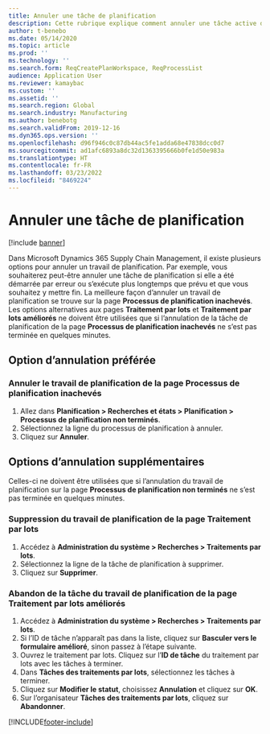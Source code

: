 ```yaml
---
title: Annuler une tâche de planification
description: Cette rubrique explique comment annuler une tâche active de planification qui utilise la fonctionnalité de planification intégrée.
author: t-benebo
ms.date: 05/14/2020
ms.topic: article
ms.prod: ''
ms.technology: ''
ms.search.form: ReqCreatePlanWorkspace, ReqProcessList
audience: Application User
ms.reviewer: kamaybac
ms.custom: ''
ms.assetid: ''
ms.search.region: Global
ms.search.industry: Manufacturing
ms.author: benebotg
ms.search.validFrom: 2019-12-16
ms.dyn365.ops.version: ''
ms.openlocfilehash: d96f946c0c87db44ac5fe1adda68e47838dcc0d7
ms.sourcegitcommit: ad1afc6893a8dc32d1363395666b0fe1d50e983a
ms.translationtype: HT
ms.contentlocale: fr-FR
ms.lasthandoff: 03/23/2022
ms.locfileid: "8469224"
---
```

# <a name="cancel-a-master-planning-job"></a>Annuler une tâche de planification

[!include [banner](../includes/banner.md)]

Dans Microsoft Dynamics 365 Supply Chain Management, il existe plusieurs options pour annuler un travail de planification. Par exemple, vous souhaiterez peut-être annuler une tâche de planification si elle a été démarrée par erreur ou s’exécute plus longtemps que prévu et que vous souhaitez y mettre fin. La meilleure façon d’annuler un travail de planification se trouve sur la page **Processus de planification inachevés**. Les options alternatives aux pages **Traitement par lots** et **Traitement par lots améliorés** ne doivent être utilisées que si l’annulation de la tâche de planification de la page **Processus de planification inachevés** ne s’est pas terminée en quelques minutes.

## <a name="preferred-cancel-option"></a>Option d’annulation préférée
### <a name="cancel-master-planning-job-from-unfinished-planning-processes-page"></a>Annuler le travail de planification de la page **Processus de planification inachevés**
1. Allez dans **Planification > Recherches et états > Planification > Processus de planification non terminés**.
2. Sélectionnez la ligne du processus de planification à annuler.
3. Cliquez sur **Annuler**.

## <a name="additional-cancel-options"></a>Options d’annulation supplémentaires
Celles-ci ne doivent être utilisées que si l’annulation du travail de planification sur la page **Processus de planification non terminés** ne s’est pas terminée en quelques minutes.

### <a name="delete-master-planning-job-from-the-batch-jobs-page"></a>Suppression du travail de planification de la page **Traitement par lots**
1. Accédez à **Administration du système > Recherches > Traitements par lots**.
2. Sélectionnez la ligne de la tâche de planification à supprimer.
3. Cliquez sur **Supprimer**.

### <a name="abort-master-planning-job-task-from-the-batch-jobs-enhanced-page"></a>Abandon de la tâche du travail de planification de la page **Traitement par lots améliorés**
1. Accédez à **Administration du système > Recherches > Traitements par lots**.
2. Si l’ID de tâche n’apparaît pas dans la liste, cliquez sur **Basculer vers le formulaire amélioré**, sinon passez à l’étape suivante.
3. Ouvrez le traitement par lots. Cliquez sur l’**ID de tâche** du traitement par lots avec les tâches à terminer.
4. Dans **Tâches des traitements par lots**, sélectionnez les tâches à terminer.
5. Cliquez sur **Modifier le statut**, choisissez **Annulation** et cliquez sur **OK**.
6. Sur l’organisateur **Tâches des traitements par lots**, cliquez sur **Abandonner**.


[!INCLUDE[footer-include](../../includes/footer-banner.md)]